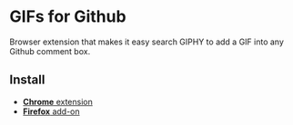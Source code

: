 # GIFs for Github
Browser extension that makes it easy search GIPHY to add a GIF into any Github comment box.


## Install
- [**Chrome** extension][link-cws]
- [**Firefox** add-on][link-amo]


[link-cws]: https://chrome.google.com/webstore/detail/gifs-for-github/dkgjnpbipbdaoaadbdhpiokaemhlphep?hl=en "Version published on Chrome Web Store"
[link-amo]: https://addons.mozilla.org/en-US/firefox/addon/gifs-for-github/ "Version published on Mozilla Add-ons"
